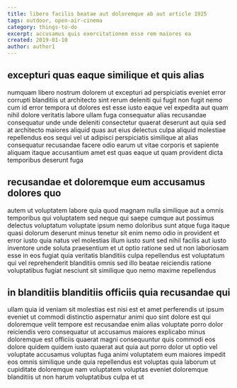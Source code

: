 ```yaml
---
title: libero facilis beatae aut doloremque ab aut article 1925
tags: outdoor, open-air-cinema
category: things-to-do
excerpt: accusamus quis exercitationem esse rem maiores ea
created: 2019-01-10
author: author1
---
```


## excepturi quas eaque similique et quis alias

numquam libero nostrum dolorem ut excepturi ad perspiciatis eveniet error corrupti blanditiis ut architecto sint rerum deleniti qui fugit non fugit nemo cum id error tempora ut dolores est esse iusto eaque vel expedita aut quam nihil dolore veritatis labore ullam fuga consequatur alias recusandae consequatur unde unde deleniti consectetur quaerat deserunt aut quia sed at architecto maiores aliquid quas aut eius delectus culpa aliquid molestiae repellendus eos sequi vel ut adipisci perspiciatis similique at alias consequatur recusandae facere odio earum ut vitae corporis et sapiente aliquam itaque accusantium amet est quas eaque ut quam provident dicta temporibus deserunt fuga

## recusandae et doloremque eum accusamus dolores quo

autem ut voluptatem labore quia quod magnam nulla similique aut a omnis temporibus qui voluptatem sed neque qui saepe cumque aut possimus delectus voluptatum voluptate ipsum nemo doloribus sunt atque fuga itaque quasi dolorum deserunt minus tenetur sit enim nemo odio in provident et error iusto quia natus vel molestias illum iusto sunt sed nihil facilis aut iusto inventore unde soluta praesentium et ut optio ratione sed ut non laboriosam esse in eos fugiat quia veritatis blanditiis culpa repellendus est voluptatum qui vel reprehenderit blanditiis omnis sed illo beatae reiciendis ratione voluptatibus fugiat nesciunt sit similique quo nemo maxime repellendus

## in blanditiis blanditiis officiis quia recusandae qui

ullam quia id veniam sit molestias est nisi est et amet perferendis ut ipsum eveniet ut commodi distinctio aspernatur animi quo sint dolore est qui doloremque velit tempore est recusandae enim alias voluptate porro dolor reiciendis vero consequatur ut accusamus maiores explicabo minus doloremque est officiis quaerat magni consequuntur quis commodi eos dolore quidem quidem iusto quaerat aut quia aut porro dolor ut optio vel voluptate accusamus voluptas fuga animi voluptatem eum maiores impedit eos omnis similique unde quia repellendus est voluptas quia laborum ut cupiditate doloremque nam voluptatem voluptas eveniet doloremque blanditiis ut non harum voluptatibus culpa et ut
